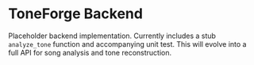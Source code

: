 # ToneForge Backend

Placeholder backend implementation. Currently includes a stub `analyze_tone`
function and accompanying unit test. This will evolve into a full API for
song analysis and tone reconstruction.
